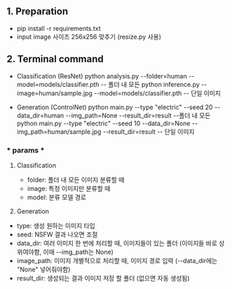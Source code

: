 ## 1. Preparation
- pip install -r requirements.txt
- input image 사이즈 256x256 맞추기 (resize.py 사용)

## 2. Terminal command
- Classification (ResNet)
python analysis.py --folder=human --model=models/classifier.pth  -- 폴더 내 모든
python inference.py --image=human/sample.jpg --model=models/classifier.pth  -- 단일 이미지

- Generation (ControlNet)
python main.py --type "electric" --seed 20 --data_dir=human --img_path=None --result_dir=result --폴더 내 모든
python main.py --type "electric" --seed 10 --data_dir=None --img_path=human/sample.jpg --result_dir=result -- 단일 이미지

### * params *
1. Classification
   - folder: 폴더 내 모든 이미지 분류할 때
   - image: 특정 이미지만 분류할 때
   - model: 분류 모델 경로

2. Generation
- type: 생성 원하는 이미지 타입
- seed: NSFW 결과 나오면 조절
- data_dir: 여러 이미지 한 번에 처리할 때, 이미지들이 있는 폴더 (이미지들 바로 상위여야함, 이때 --img_path는 None)
- image_path: 이미지 개별적으로 처리할 때, 이미지 경로 입력 (--data_dir에는 "None" 넣어줘야함)
- result_dir: 생성되는 결과 이미지 저장 할 폴더 (없으면 자동 생성됨)
